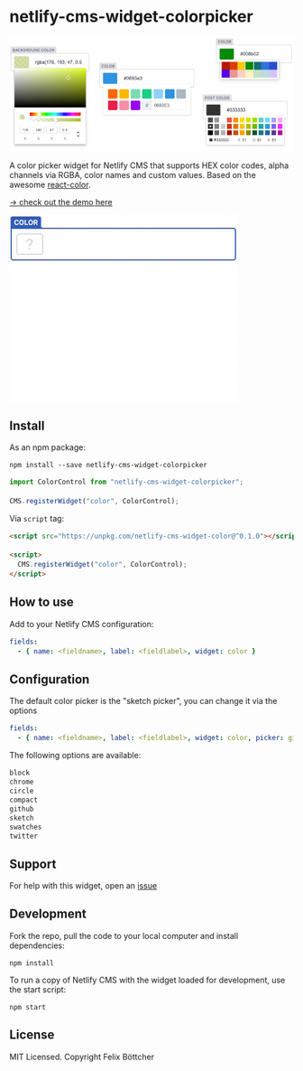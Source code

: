 # netlify-cms-widget-colorpicker

<img src="/docs/netlify-cms-widget-colorpicker-examples.jpg">

A color picker widget for Netlify CMS that supports HEX color codes, alpha channels via RGBA, color names and custom values. Based on the awesome [react-color](https://casesandberg.github.io/react-color/).

[-> check out the demo here](https://colorpicker-widget.netlify.app/demo)

<img align="center" src="/docs/netlify-cms-widget-colorpicker.gif">

## Install

As an npm package:

```shell
npm install --save netlify-cms-widget-colorpicker
```

```js
import ColorControl from "netlify-cms-widget-colorpicker";

CMS.registerWidget("color", ColorControl);
```

Via `script` tag:

```html
<script src="https://unpkg.com/netlify-cms-widget-color@^0.1.0"></script>

<script>
  CMS.registerWidget("color", ColorControl);
</script>
```

## How to use

Add to your Netlify CMS configuration:

```yaml
fields:
  - { name: <fieldname>, label: <fieldlabel>, widget: color }
```

## Configuration

The default color picker is the "sketch picker", you can change it via the options

```yaml
fields:
  - { name: <fieldname>, label: <fieldlabel>, widget: color, picker: github }
```

The following options are available:

```
block
chrome
circle
compact
github
sketch
swatches
twitter
```

##

## Support

For help with this widget, open an [issue](https://github.com/felixboet/netlify-cms-widget-colorpicker)

## Development

Fork the repo, pull the code to your local computer and install dependencies:

```shell
npm install
```

To run a copy of Netlify CMS with the widget loaded for development, use the start script:

```shell
npm start
```

## License

MIT Licensed. Copyright Felix Böttcher
